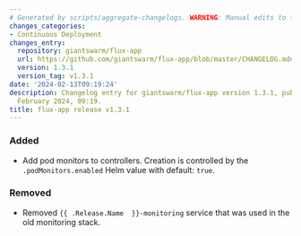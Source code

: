 ```yaml
---
# Generated by scripts/aggregate-changelogs. WARNING: Manual edits to this files will be overwritten.
changes_categories:
- Continuous Deployment
changes_entry:
  repository: giantswarm/flux-app
  url: https://github.com/giantswarm/flux-app/blob/master/CHANGELOG.md#131---2024-02-13
  version: 1.3.1
  version_tag: v1.3.1
date: '2024-02-13T09:19:24'
description: Changelog entry for giantswarm/flux-app version 1.3.1, published on 13
  February 2024, 09:19.
title: flux-app release v1.3.1
---
```


### Added
- Add pod monitors to controllers. Creation is controlled by the `.podMonitors.enabled` Helm value with default: `true`.
### Removed
- Removed `{{ .Release.Name  }}-monitoring` service that was used in the old monitoring stack.
